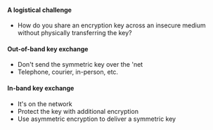 #### A logistical challenge
- How do you share an encryption key across an insecure medium without physically transferring the key?
#### Out-of-band key exchange
- Don't send the symmetric key over the 'net
- Telephone, courier, in-person, etc.
#### In-band key exchange
- It's on the network
- Protect the key with additional encryption
- Use asymmetric encryption to deliver a symmetric key